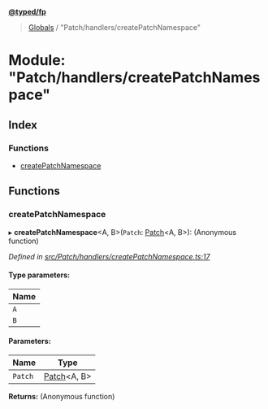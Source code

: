 **[@typed/fp](../README.md)**

> [Globals](../globals.md) / "Patch/handlers/createPatchNamespace"

# Module: "Patch/handlers/createPatchNamespace"

## Index

### Functions

* [createPatchNamespace](_patch_handlers_createpatchnamespace_.md#createpatchnamespace)

## Functions

### createPatchNamespace

▸ **createPatchNamespace**\<A, B>(`Patch`: [Patch](../interfaces/_patch_patch_.patch.md)\<A, B>): (Anonymous function)

*Defined in [src/Patch/handlers/createPatchNamespace.ts:17](https://github.com/TylorS/typed-fp/blob/6ccb290/src/Patch/handlers/createPatchNamespace.ts#L17)*

#### Type parameters:

Name |
------ |
`A` |
`B` |

#### Parameters:

Name | Type |
------ | ------ |
`Patch` | [Patch](../interfaces/_patch_patch_.patch.md)\<A, B> |

**Returns:** (Anonymous function)
